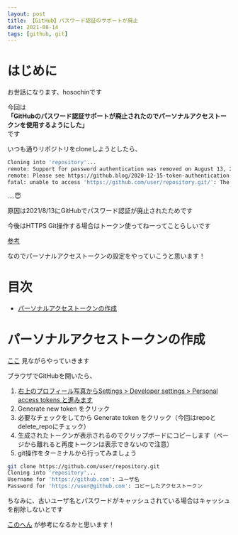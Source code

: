 ```yaml
---
layout: post
title: 【GitHub】パスワード認証のサポートが廃止
date: 2021-08-14
tags: [github, git]
---
```


# はじめに

お世話になります、hosochinです

今回は  
**「GitHubのパスワード認証サポートが廃止されたのでパーソナルアクセストークンを使用するようにした」**  
です

いつも通りリポジトリをcloneしようとしたら、

```bash
Cloning into 'repository'...
remote: Support for password authentication was removed on August 13, 2021. Please use a personal access token instead.
remote: Please see https://github.blog/2020-12-15-token-authentication-requirements-for-git-operations/ for more information.
fatal: unable to access 'https://github.com/user/repository.git/': The requested URL returned error: 403
```

....😇

原因は2021/8/13にGitHubでパスワード認証が廃止されたためです

今後はHTTPS Git操作する場合はトークン使ってねーってことらしいです

[参考](https://github.blog/2020-12-15-token-authentication-requirements-for-git-operations/)

なのでパーソナルアクセストークンの設定をやっていこうと思います！

# 目次

- [パーソナルアクセストークンの作成](#パーソナルアクセストークンの作成)

# パーソナルアクセストークンの作成

[ここ](https://docs.github.com/en/github/authenticating-to-github/keeping-your-account-and-data-secure/creating-a-personal-access-token) 見ながらやっていきます

ブラウザでGitHubを開いたら、

1. [右上のプロフィール写真からSettings > Developer settings > Personal access tokens と進みます](https://github.com/settings/tokens)
2. Generate new token をクリック
3. 必要なチェックをしてから Generate token をクリック（今回はrepoとdelete_repoにチェック）
4. 生成されたトークンが表示されるのでクリップボードにコピーします（ページから離れると再度トークンは表示できないので注意）
5. git操作をターミナルから行ってみましょう

```bash
git clone https://github.com/user/repository.git
Cloning into 'repository'...
Username for 'https://github.com': ユーザ名
Password for 'https://user@github.com': コピーしたアクセストークン
```

ちなみに、古いユーザ名とパスワードがキャッシュされている場合はキャッシュを削除しないとです

[このへん](https://docs.github.com/ja/github/getting-started-with-github/getting-started-with-git/updating-credentials-from-the-macos-keychain) が参考になるかと思います！

